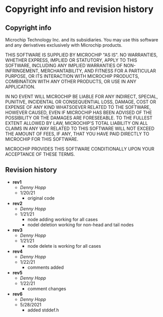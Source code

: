 # Copyright info and revision history

## Copyright info
Microchip Technology Inc. and its subsidiaries.  You may use this software
and any derivatives exclusively with Microchip products.

THIS SOFTWARE IS SUPPLIED BY MICROCHIP "AS IS".  NO WARRANTIES, WHETHER
EXPRESS, IMPLIED OR STATUTORY, APPLY TO THIS SOFTWARE, INCLUDING ANY IMPLIED
WARRANTIES OF NON-INFRINGEMENT, MERCHANTABILITY, AND FITNESS FOR A
PARTICULAR PURPOSE, OR ITS INTERACTION WITH MICROCHIP PRODUCTS, COMBINATION
WITH ANY OTHER PRODUCTS, OR USE IN ANY APPLICATION.

IN NO EVENT WILL MICROCHIP BE LIABLE FOR ANY INDIRECT, SPECIAL, PUNITIVE,
INCIDENTAL OR CONSEQUENTIAL LOSS, DAMAGE, COST OR EXPENSE OF ANY KIND
WHATSOEVER RELATED TO THE SOFTWARE, HOWEVER CAUSED, EVEN IF MICROCHIP HAS
BEEN ADVISED OF THE POSSIBILITY OR THE DAMAGES ARE FORESEEABLE.  TO THE
FULLEST EXTENT ALLOWED BY LAW, MICROCHIP'S TOTAL LIABILITY ON ALL CLAIMS
IN ANY WAY RELATED TO THIS SOFTWARE WILL NOT EXCEED THE AMOUNT OF FEES, IF
ANY, THAT YOU HAVE PAID DIRECTLY TO MICROCHIP FOR THIS SOFTWARE.

MICROCHIP PROVIDES THIS SOFTWARE CONDITIONALLY UPON YOUR ACCEPTANCE OF THESE
TERMS.

## Revision history
- **rev1**
    - *Denny Hopp*
    - 1/20/21
        - original code
- **rev2**
    - *Denny Hopp*
    - 1/21/21
        - node adding working for all cases
        - nodel deletion working for non-head and tail nodes
- **rev3**
    - *Denny Hopp*
    - 1/21/21
        - node delete is working for all cases
- **rev4**
    - *Denny Hopp*
    - 1/22/21
        - comments added
- **rev5**
    - *Denny Hopp*
    - 1/22/21
        - comment changes
- **rev6**
    - *Denny Hopp*
    - 5/28/2021
        - added stddef.h
